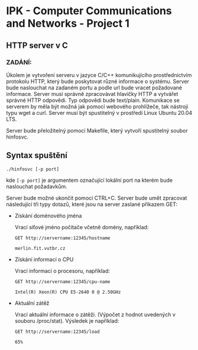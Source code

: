 
# IPK - Computer Communications and Networks - Project 1
## HTTP server v C
### ZADÁNÍ:
Úkolem je vytvoření serveru v jazyce C/C++ komunikujícího prostřednictvím protokolu HTTP, který bude poskytovat různé informace o systému. Server bude naslouchat na zadaném portu a podle url bude vracet požadované informace. Server musí správně zpracovávat hlavičky HTTP a vytvářet správné HTTP odpovědi. 
Typ odpovědi bude text/plain. Komunikace se serverem by měla být možná jak pomocí webového prohlížeče, tak nástroji typu wget a curl. Server musí být spustitelný v prostředí Linux Ubuntu 20.04 LTS.

Server bude přeložitelný pomocí Makefile, který vytvoří spustitelný soubor hinfosvc.

## Syntax spuštění
`./hinfosvc [-p port]`

kde `[-p port]` je argumentem označující lokální port na kterém bude naslouchat požadavkům.

Server bude možné ukončit pomocí CTRL+C. Server bude umět zpracovat následující tři typy dotazů, které jsou na server zaslané příkazem GET:

- Získání doménového jména
    
    Vrací síťové jméno počítače včetně domény, například:
    ```
    GET http://servername:12345/hostname
    
    merlin.fit.vutbr.cz
    ```
- Získání informací o CPU

    Vrací informaci o procesoru, například:
    ```
    GET http://servername:12345/cpu-name

    Intel(R) Xeon(R) CPU E5-2640 0 @ 2.50GHz
    ```
- Aktuální zátěž 

    Vrací aktuální informace o zátěži. (Výpočet z hodnot uvedených v souboru /proc/stat). Výsledek je například:
    ```
    GET http://servername:12345/load

    65%
    ```